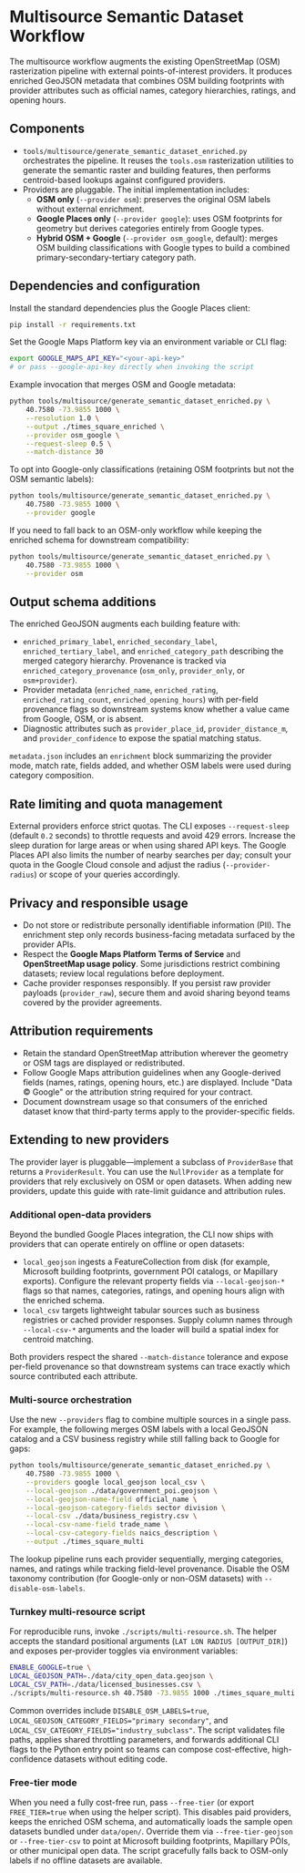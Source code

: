 # Multisource Semantic Dataset Workflow

The multisource workflow augments the existing OpenStreetMap (OSM) rasterization
pipeline with external points-of-interest providers. It produces enriched
GeoJSON metadata that combines OSM building footprints with provider attributes
such as official names, category hierarchies, ratings, and opening hours.

## Components

- `tools/multisource/generate_semantic_dataset_enriched.py` orchestrates the
  pipeline. It reuses the `tools.osm` rasterization utilities to generate the
  semantic raster and building features, then performs centroid-based lookups
  against configured providers.
- Providers are pluggable. The initial implementation includes:
  - **OSM only** (`--provider osm`): preserves the original OSM labels without
    external enrichment.
  - **Google Places only** (`--provider google`): uses OSM footprints for
    geometry but derives categories entirely from Google types.
  - **Hybrid OSM + Google** (`--provider osm_google`, default): merges OSM
    building classifications with Google types to build a combined
    primary-secondary-tertiary category path.

## Dependencies and configuration

Install the standard dependencies plus the Google Places client:

```bash
pip install -r requirements.txt
```

Set the Google Maps Platform key via an environment variable or CLI flag:

```bash
export GOOGLE_MAPS_API_KEY="<your-api-key>"
# or pass --google-api-key directly when invoking the script
```

Example invocation that merges OSM and Google metadata:

```bash
python tools/multisource/generate_semantic_dataset_enriched.py \
    40.7580 -73.9855 1000 \
    --resolution 1.0 \
    --output ./times_square_enriched \
    --provider osm_google \
    --request-sleep 0.5 \
    --match-distance 30
```

To opt into Google-only classifications (retaining OSM footprints but not the
OSM semantic labels):

```bash
python tools/multisource/generate_semantic_dataset_enriched.py \
    40.7580 -73.9855 1000 \
    --provider google
```

If you need to fall back to an OSM-only workflow while keeping the enriched
schema for downstream compatibility:

```bash
python tools/multisource/generate_semantic_dataset_enriched.py \
    40.7580 -73.9855 1000 \
    --provider osm
```

## Output schema additions

The enriched GeoJSON augments each building feature with:

- `enriched_primary_label`, `enriched_secondary_label`,
  `enriched_tertiary_label`, and `enriched_category_path` describing the merged
  category hierarchy. Provenance is tracked via `enriched_category_provenance`
  (`osm_only`, `provider_only`, or `osm+provider`).
- Provider metadata (`enriched_name`, `enriched_rating`,
  `enriched_rating_count`, `enriched_opening_hours`) with per-field provenance
  flags so downstream systems know whether a value came from Google, OSM, or is
  absent.
- Diagnostic attributes such as `provider_place_id`, `provider_distance_m`, and
  `provider_confidence` to expose the spatial matching status.

`metadata.json` includes an `enrichment` block summarizing the provider mode,
match rate, fields added, and whether OSM labels were used during category
composition.

## Rate limiting and quota management

External providers enforce strict quotas. The CLI exposes `--request-sleep`
(default `0.2` seconds) to throttle requests and avoid 429 errors. Increase the
sleep duration for large areas or when using shared API keys. The Google Places
API also limits the number of nearby searches per day; consult your quota in the
Google Cloud console and adjust the radius (`--provider-radius`) or scope of
your queries accordingly.

## Privacy and responsible usage

- Do not store or redistribute personally identifiable information (PII). The
  enrichment step only records business-facing metadata surfaced by the provider
  APIs.
- Respect the **Google Maps Platform Terms of Service** and **OpenStreetMap
  usage policy**. Some jurisdictions restrict combining datasets; review local
  regulations before deployment.
- Cache provider responses responsibly. If you persist raw provider payloads
  (`provider_raw`), secure them and avoid sharing beyond teams covered by the
  provider agreements.

## Attribution requirements

- Retain the standard OpenStreetMap attribution wherever the geometry or OSM
  tags are displayed or redistributed.
- Follow Google Maps attribution guidelines when any Google-derived fields
  (names, ratings, opening hours, etc.) are displayed. Include "Data © Google"
  or the attribution string required for your contract.
- Document downstream usage so that consumers of the enriched dataset know that
  third-party terms apply to the provider-specific fields.

## Extending to new providers

The provider layer is pluggable—implement a subclass of `ProviderBase` that
returns a `ProviderResult`. You can use the `NullProvider` as a template for
providers that rely exclusively on OSM or open datasets. When adding new
providers, update this guide with rate-limit guidance and attribution rules.

### Additional open-data providers

Beyond the bundled Google Places integration, the CLI now ships with
providers that can operate entirely on offline or open datasets:

- `local_geojson` ingests a FeatureCollection from disk (for example, Microsoft
  building footprints, government POI catalogs, or Mapillary exports). Configure
  the relevant property fields via `--local-geojson-*` flags so that names,
  categories, ratings, and opening hours align with the enriched schema.
- `local_csv` targets lightweight tabular sources such as business registries or
  cached provider responses. Supply column names through
  `--local-csv-*` arguments and the loader will build a spatial index for
  centroid matching.

Both providers respect the shared `--match-distance` tolerance and expose
per-field provenance so that downstream systems can trace exactly which source
contributed each attribute.

### Multi-source orchestration

Use the new `--providers` flag to combine multiple sources in a single pass.
For example, the following merges OSM labels with a local GeoJSON catalog and a
CSV business registry while still falling back to Google for gaps:

```bash
python tools/multisource/generate_semantic_dataset_enriched.py \
    40.7580 -73.9855 1000 \
    --providers google local_geojson local_csv \
    --local-geojson ./data/government_poi.geojson \
    --local-geojson-name-field official_name \
    --local-geojson-category-fields sector division \
    --local-csv ./data/business_registry.csv \
    --local-csv-name-field trade_name \
    --local-csv-category-fields naics_description \
    --output ./times_square_multi
```

The lookup pipeline runs each provider sequentially, merging categories,
names, and ratings while tracking field-level provenance. Disable the
OSM taxonomy contribution (for Google-only or non-OSM datasets) with
`--disable-osm-labels`.

### Turnkey multi-resource script

For reproducible runs, invoke `./scripts/multi-resource.sh`. The helper accepts
the standard positional arguments (`LAT LON RADIUS [OUTPUT_DIR]`) and exposes
per-provider toggles via environment variables:

```bash
ENABLE_GOOGLE=true \
LOCAL_GEOJSON_PATH=./data/city_open_data.geojson \
LOCAL_CSV_PATH=./data/licensed_businesses.csv \
./scripts/multi-resource.sh 40.7580 -73.9855 1000 ./times_square_multi
```

Common overrides include `DISABLE_OSM_LABELS=true`,
`LOCAL_GEOJSON_CATEGORY_FIELDS="primary secondary"`, and
`LOCAL_CSV_CATEGORY_FIELDS="industry_subclass"`. The script validates file
paths, applies shared throttling parameters, and forwards additional CLI flags
to the Python entry point so teams can compose cost-effective, high-confidence
datasets without editing code.

### Free-tier mode

When you need a fully cost-free run, pass `--free-tier` (or export
`FREE_TIER=true` when using the helper script). This disables paid providers,
keeps the enriched OSM schema, and automatically loads the sample open datasets
bundled under `data/open/`. Override them via `--free-tier-geojson` or
`--free-tier-csv` to point at Microsoft building footprints, Mapillary POIs, or
other municipal open data. The script gracefully falls back to OSM-only labels
if no offline datasets are available.
